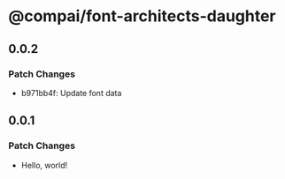 # @compai/font-architects-daughter

## 0.0.2

### Patch Changes

- b971bb4f: Update font data

## 0.0.1

### Patch Changes

- Hello, world!
